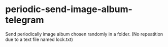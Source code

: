 # periodic-send-image-album-telegram
Send periodically image album chosen randomly in a folder. (No repeatition due to a text file named lock.txt)
